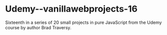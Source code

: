 # Udemy--vanillawebprojects-16
Sixteenth in a series of 20 small projects in pure JavaScript from the Udemy course by author Brad Traversy.
